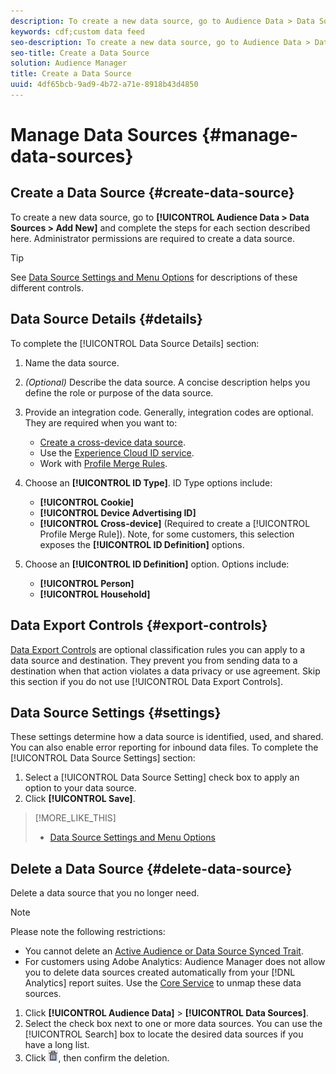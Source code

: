 ```yaml
---
description: To create a new data source, go to Audience Data > Data Sources > Add New and complete the steps for each section described here. Administrator permissions are required to create a data source.
keywords: cdf;custom data feed
seo-description: To create a new data source, go to Audience Data > Data Sources > Add New and complete the steps for each section described here. Administrator permissions are required to create a data source.
seo-title: Create a Data Source
solution: Audience Manager
title: Create a Data Source
uuid: 4df65bcb-9ad9-4b72-a71e-8918b43d4850
---
```


# Manage Data Sources {#manage-data-sources}

## Create a Data Source {#create-data-source}

To create a new data source, go to **[!UICONTROL Audience Data > Data Sources > Add New]** and complete the steps for each section described here. Administrator permissions are required to create a data source.

<!-- create-datasource.xml -->

>[!TIP]
>
>See [Data Source Settings and Menu Options](../features/datasources-list-and-settings.md#settings-menu-options) for descriptions of these different controls.

## Data Source Details {#details}

To complete the [!UICONTROL Data Source Details] section:

1. Name the data source.
1. *(Optional)* Describe the data source. A concise description helps you define the role or purpose of the data source.
1. Provide an integration code. Generally, integration codes are optional. They are required when you want to:

    * [Create a cross-device data source](../features/profile-merge-rules/merge-rules-start.md#create-data-source). 
    * Use the [Experience Cloud ID service](https://marketing.adobe.com/resources/help/en_US/mcvid/). 
    * Work with [Profile Merge Rules](../features/profile-merge-rules/merge-rules-start.md#concept_34A9CEA00B24447EBF7EA8DA2928E1DD).

1. Choose an **[!UICONTROL ID Type]**. ID Type options include:

    * **[!UICONTROL Cookie]**
    * **[!UICONTROL Device Advertising ID]**
    * **[!UICONTROL Cross-device]** (Required to create a [!UICONTROL Profile Merge Rule]). Note, for some customers, this selection exposes the **[!UICONTROL ID Definition]** options.

1. Choose an **[!UICONTROL ID Definition]** option. Options include:

    * **[!UICONTROL Person]**
    * **[!UICONTROL Household]**

## Data Export Controls {#export-controls}

[Data Export Controls](../features/data-export-controls.md) are optional classification rules you can apply to a data source and destination. They prevent you from sending data to a destination when that action violates a data privacy or use agreement. Skip this section if you do not use [!UICONTROL Data Export Controls].

## Data Source Settings {#settings}

These settings determine how a data source is identified, used, and shared. You can also enable error reporting for inbound data files. To complete the [!UICONTROL Data Source Settings] section:

1. Select a [!UICONTROL Data Source Setting] check box to apply an option to your data source.
2. Click **[!UICONTROL Save]**.

>[!MORE_LIKE_THIS]
>
>* [Data Source Settings and Menu Options](../features/datasources-list-and-settings.md#settings-menu-options)

## Delete a Data Source {#delete-data-source}

<!-- t_datasource_delete.xml -->

Delete a data source that you no longer need.

>[!NOTE]
>
>Please note the following restrictions:
>
>* You cannot delete an [Active Audience or Data Source Synced Trait](../features/traits/client-activity-synced-audience-traits.md#concept_7D3F4AF1FAD440509956632B8A51E64D). 
>* For customers using Adobe Analytics: Audience Manager does not allow you to delete data sources created automatically from your [!DNL Analytics] report suites. Use the [Core Service](https://marketing.adobe.com/resources/help/en_US/mcloud/) to unmap these data sources.

1. Click **[!UICONTROL Audience Data]** > **[!UICONTROL Data Sources]**.
1. Select the check box next to one or more data sources.
   You can use the [!UICONTROL Search] box to locate the desired data sources if you have a long list. 
1. Click  ![](assets/icon_trash.png), then confirm the deletion.